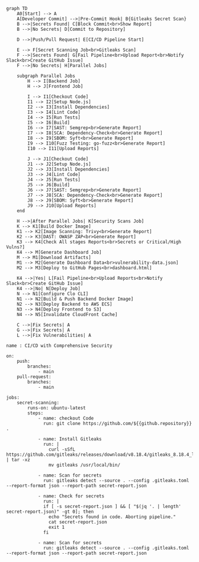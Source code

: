```mermaid
graph TD
    A0[Start] --> A
    A[Developer Commit] -->|Pre-Commit Hook| B{Gitleaks Secret Scan}
    B -->|Secrets Found| C[Block Commit<br>Show Report]
    B -->|No Secrets| D[Commit to Repository]

    D -->|Push/Pull Request| E[CI/CD Pipeline Start]

    E --> F[Secret Scanning Job<br>Gitleaks Scan]
    F -->|Secrets Found| G[Fail Pipeline<br>Upload Report<br>Notify Slack<br>Create GitHub Issue]
    F -->|No Secrets| H[Parallel Jobs]

    subgraph Parallel Jobs
        H --> I[Backend Job]
        H --> J[Frontend Job]

        I --> I1[Checkout Code]
        I1 --> I2[Setup Node.js]
        I2 --> I3[Install Dependencies]
        I3 --> I4[Lint Code]
        I4 --> I5[Run Tests]
        I5 --> I6[Build]
        I6 --> I7[SAST: Semgrep<br>Generate Report]
        I7 --> I8[SCA: Dependency-Check<br>Generate Report]
        I8 --> I9[SBOM: Syft<br>Generate Report]
        I9 --> I10[Fuzz Testing: go-fuzz<br>Generate Report]
        I10 --> I11[Upload Reports]

        J --> J1[Checkout Code]
        J1 --> J2[Setup Node.js]
        J2 --> J3[Install Dependencies]
        J3 --> J4[Lint Code]
        J4 --> J5[Run Tests]
        J5 --> J6[Build]
        J6 --> J7[SAST: Semgrep<br>Generate Report]
        J7 --> J8[SCA: Dependency-Check<br>Generate Report]
        J8 --> J9[SBOM: Syft<br>Generate Report]
        J9 --> J10[Upload Reports]
    end

    H -->|After Parallel Jobs| K[Security Scans Job]
    K --> K1[Build Docker Image]
    K1 --> K2[Image Scanning: Trivy<br>Generate Report]
    K2 --> K3[DAST: OWASP ZAP<br>Generate Report]
    K3 --> K4[Check All stages Reports<br>Secrets or Critical/High Vulns?]
    K4 --> M[Generate Dashboard Job]
    M --> M1[Download Artifacts]
    M1 --> M2[Generate Dashboard Data<br>vulnerability-data.json]
    M2 --> M3[Deploy to GitHub Pages<br>dashboard.html]

    K4 -->|Yes| L[Fail Pipeline<br>Upload Reports<br>Notify Slack<br>Create GitHub Issue]
    K4 -->|No| N[Deploy Job]
    N --> N1[Configure Clo CLI]
    N1 --> N2[Build & Push Backend Docker Image]
    N2 --> N3[Deploy Backend to AWS ECS]
    N3 --> N4[Deploy Frontend to S3]
    N4 --> N5[Invalidate CloudFront Cache]

    C -->|Fix Secrets| A
    G -->|Fix Secrets| A
    L -->|Fix Vulnerabilities| A
```


    name : CI/CD with Comprehensive Security

    on:
        push:
            branches:
                - main
        pull-request:
            branches:
                - main
    
    jobs:
        secret-scanning:
            runs-on: ubuntu-latest
            steps:
                - name: checkout Code
                  run: git clone https://github.com/${{github.repository}} .

                - name: Install Gitleaks
                  run: |
                    curl -sSfL https://github.com/gitleaks/releases/download/v8.18.4/gitleaks_8.18.4_linux_x64.tar.gz | tar -xz 
                    mv gitleaks /usr/local/bin/

                - name: Scan for secrets
                  run: gitleaks detect --source . --config .gitleaks.toml --report-format json --report-path secret-report.json

                - name: Check for secrets
                  run: |
                  if [ -s secret-report.json ] && [ "$(jq '. | length' secret-report.json)" -gt 0]; then
                    echo "Secrets found in code. Aborting pipeline."
                    cat secret-report.json
                    exit 1
                  fi
                  
                - name: Scan for secrets
                  run: gitleaks detect --source . --config .gitleaks.toml --report-format json --report-path secret-report.json





```
